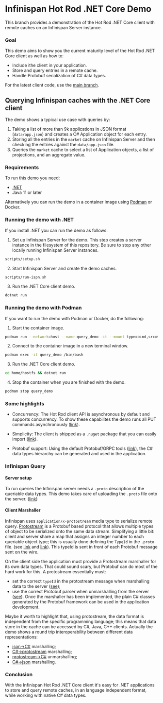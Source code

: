 # Infinispan Hot Rod .NET Core Demo

This branch provides a demonstration of the Hot Rod .NET Core client with remote caches on an Infinispan Server instance.
### Goal
This demo aims to show you the current maturity level of the Hot Rod .NET Core client as well as how to:

- Include ithe client in your application.
- Store and query entries in a remote cache.
- Handle Protobuf serialization of C# data types.

For the latest client code, use the [main branch](https://github.com/infinispan/Infinispan.Hotrod.Core/tree/main).

## Querying Infinispan caches with the .NET Core client

The demo shows a typical use case with queries by:
1. Taking a list of more than 9k applications in JSON format (`data/app.json`) and creates a C# Application object for each entry.
2. Storing all the entries in the `market` cache on Infinispan Server and then checking the entries against the `data/app.json` file.
3. Queries the `market` cache to select a list of Application objects, a list of projections, and an aggregate value.

### Requirements

To run this demo you need:

- [.NET](https://docs.microsoft.com/dotnet/core/install/)
- Java 11 or later

Alternatively you can run the demo in a container image using [Podman](https://podman.io/) or Docker.

### Running the demo with .NET

If you install .NET you can run the demo as follows:

1. Set up Infinispan Server for the demo. This step creates a server instance in the filesystem of this repository. Be sure to stop any other locally running Infinispan Server instances.
```bash
scripts/setup.sh
```
2. Start Infinispan Server and create the demo caches.
```bash
scripts/run-ispn.sh
```
3. Run the .NET Core client demo.
```bash
dotnet run
```

### Running the demo with Podman

If you want to run the demo with Podman or Docker, do the following:

1. Start the container image.
```bash
podman run --network=host --name query_demo -it --mount type=bind,src=$PWD,dst=/home/hostfs quay.io/rigazilla/netcore-demo:1.0 /bin/bash -c "cd home/hostfs && scripts/container-setup.sh"
```
2. Connect to the container image in a new terminal window.
```bash
podman exec -it query_demo /bin/bash
```
3. Run the .NET Core client demo.
```bash
cd home/hostfs && dotnet run
```
4. Stop the container when you are finished with the demo.
```bash
podman stop query_demo
```

### Some highlights

- Concurrency: The Hot Rod client API is asynchronous by default and supports concurrency. To show these capabilites the demo runs all PUT commands asynchronously ([link](https://github.com/infinispan/Infinispan.Hotrod.Core/blob/e2efac6591741d23ff92c6253bf1257a60ea8879/demo/Query/Program.cs#L111-L122)).

- Simplicity: The client is shipped as a `.nuget` package that you can easily import ([link](https://github.com/infinispan/Infinispan.Hotrod.Core/blob/234362df176512f23d0eaef171a26b6f5ccf9489/Query.csproj#L7)).
- Protobuf support: Using the default Protobuf/GRPC tools ([link](https://github.com/infinispan/Infinispan.Hotrod.Core/blob/234362df176512f23d0eaef171a26b6f5ccf9489/Query.csproj#L8-L9)), the C# data types hierarchy can be generated and used in the application.


### Infinispan Query

#### Server setup
To run queries the Infinispan server needs a `.proto` description of the queriable data types. This demo takes care of uploading the `.proto` file onto the server. ([link](https://github.com/infinispan/Infinispan.Hotrod.Core/blob/e2efac6591741d23ff92c6253bf1257a60ea8879/demo/Query/Program.cs#L69))

#### Client Marshaller
Infinispan uses `application/x-protostream` media type to serialize remote query. [Protostream](https://github.com/infinispan/protostream) is a Protobuf based protocol that allows multiple types of object to be serialized onto the same data stream. Simplifying a little bit: client and server share a map that assigns an integer number to each queriable object type; this is usually done defining the `TypeId` in the `.proto` file. (see [link](https://github.com/infinispan/Infinispan.Hotrod.Core/blob/a648993db9cd97ebff2186a6f3f5ef64b37517da/demo/Query/Protos/app.proto#L5) and [link](https://github.com/infinispan/Infinispan.Hotrod.Core/blob/a648993db9cd97ebff2186a6f3f5ef64b37517da/demo/Query/Protos/review.proto#L5)). This typeId is sent in front of each Protobuf message sent on the wire.

On the client side the application must provide a Protostream marshaller for its own data types. That could sound scary, but Protobuf can do most of the hard work for this.
A protostream essentially must:
- set the correct `typeId` in the protostream message when marshalling data to the server ([see](https://github.com/infinispan/Infinispan.Hotrod.Core/blob/234362df176512f23d0eaef171a26b6f5ccf9489/Marshaller.cs#L17-L24));
- use the correct Protobuf parser when unmarshalling from the server ([see](https://github.com/infinispan/Infinispan.Hotrod.Core/blob/234362df176512f23d0eaef171a26b6f5ccf9489/Marshaller.cs#L31-L37)).
Once the marshaller has been implemented, the plain C# classes generated by the Protobuf framework can be used in the application development.

Maybe it worth to highlight that, using protostream, the data format is independent from the specific programming language; this means that data store in the cache can be accessed by C#, Java, C++ clients. Actually the demo shows a round trip interoperability between different data representations:
- [json->C#](https://github.com/infinispan/Infinispan.Hotrod.Core/blob/234362df176512f23d0eaef171a26b6f5ccf9489/Program.cs#L117) marshalling;
- [C#->protostream](https://github.com/infinispan/Infinispan.Hotrod.Core/blob/234362df176512f23d0eaef171a26b6f5ccf9489/Program.cs#L118) marshalling;
- [protostream->C#](https://github.com/infinispan/Infinispan.Hotrod.Core/blob/234362df176512f23d0eaef171a26b6f5ccf9489/Program.cs#L46-L51) unmarshalling;
- [C#->json](https://github.com/infinispan/Infinispan.Hotrod.Core/blob/234362df176512f23d0eaef171a26b6f5ccf9489/Program.cs#L52) marshalling.

### Conclusion

With the Infinispan Hot Rod .NET Core client it's easy for .NET applications to store and query remote caches, in an language independent format, while working with native C# data types.
